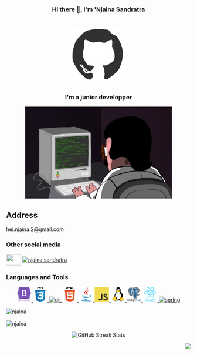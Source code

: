 <h3 align="center"> Hi there 👋, I'm 'Njaina Sandratra </h3>

<!--
**njaina/njaina** is a ✨ _special_ ✨ repository because its `README.md` (this file) appears on your GitHub profile.

Here are some ideas to get you started:

- 🔭 I’m currently working on ...
- 🌱 I’m currently learning ...
- 👯 I’m looking to collaborate on ...
- 🤔 I’m looking for help with ...
- 💬 Ask me about ...
- 📫 How to reach me: ...
- 😄 Pronouns: ...
- ⚡ Fun fact: ...
-->
<h1 align="center">
<!--<img src="https://user-images.githubusercontent.com/98956159/193202853-04af6de6-da62-49bf-a8d9-dd76cbd971eb.jpg">-->
<img src="https://github.com/njaina/njaina/blob/main/octo.gif" alt="GitHub Logo" width="150" height="150" />



  <!--<img src="https://raw.githubusercontent.com/martonlederer/martonlederer/master/name.svg" alt="Marton Lederer" />-->
</h1>
<h3 align="center" >I'm a junior developper</h3>
<div align="center">
<img src="https://github.com/njaina/njaina/blob/main/coderman.gif" alt="Coder" width="400" height="250" />
</div>


<!---## Skills
- 👨‍💻 TypeScript, JavaScript, Java
- ⚙️ React, Vue
- 👁️ SASS, CSS
- 💽 PostgreSQL, SQL
-->



<h2>Address</h2> hei.njaina.2@gmail.com


<div>
<h3 align="left">Other social media</h3>
<p align="left">
<a href="https://www.linkedin.com/in/njaina-rakotonirina-898248253/" target="blank"><img align="center" src="https://raw.githubusercontent.com/rahuldkjain/github-profile-readme-generator/master/src/images/icons/Social/linked-in-alt.svg" alt="" height="30" width="40" /></a>
<a href="https://fb.com/njaina.sandratra" target="blank"><img align="center" src="https://raw.githubusercontent.com/rahuldkjain/github-profile-readme-generator/master/src/images/icons/Social/facebook.svg" alt="njaina.sandratra" height="30" width="40" /></a>
</p>
</div>

<div>
<h3 align="left">Languages and Tools</h3>
<p align="center"> 
<a href="https://getbootstrap.com" target="_blank" rel="noreferrer">
<img src="https://raw.githubusercontent.com/devicons/devicon/master/icons/bootstrap/bootstrap-plain-wordmark.svg" alt="bootstrap" width="40" height="40"/> </a> 
<a href="https://www.w3schools.com/css/" target="_blank" rel="noreferrer">
<img src="https://raw.githubusercontent.com/devicons/devicon/master/icons/css3/css3-original-wordmark.svg" alt="css3" width="40" height="40"/>
</a>
<a href="https://git-scm.com/" target="_blank" rel="noreferrer">
<img src="https://www.vectorlogo.zone/logos/git-scm/git-scm-icon.svg" alt="git" width="40" height="40"/>
</a>
<a href="https://www.w3.org/html/" target="_blank" rel="noreferrer">
<img src="https://raw.githubusercontent.com/devicons/devicon/master/icons/html5/html5-original-wordmark.svg" alt="html5" width="40" height="40"/>
</a>
<a href="https://www.java.com" target="_blank" rel="noreferrer">
<img src="https://raw.githubusercontent.com/devicons/devicon/master/icons/java/java-original.svg" alt="java" width="40" height="40"/>
</a>
<a href="https://developer.mozilla.org/en-US/docs/Web/JavaScript" target="_blank" rel="noreferrer">
<img src="https://raw.githubusercontent.com/devicons/devicon/master/icons/javascript/javascript-original.svg" alt="javascript" width="40" height="40"/> </a>
<a href="https://www.linux.org/" target="_blank" rel="noreferrer">
<img src="https://raw.githubusercontent.com/devicons/devicon/master/icons/linux/linux-original.svg" alt="linux" width="40" height="40"/>
</a>
<!--
<a href="https://mochajs.org" target="_blank" rel="noreferrer">
<img src="https://www.vectorlogo.zone/logos/mochajs/mochajs-icon.svg" alt="mocha" width="40" height="40"/>
</a>
--->
<a href="https://www.postgresql.org" target="_blank" rel="noreferrer">
<img src="https://raw.githubusercontent.com/devicons/devicon/master/icons/postgresql/postgresql-original-wordmark.svg" alt="postgresql" width="40" height="40"/>
</a>
<a href="https://reactjs.org/" target="_blank" rel="noreferrer">
<img src="https://raw.githubusercontent.com/devicons/devicon/master/icons/react/react-original-wordmark.svg" alt="react" width="40" height="40"/>
</a>
<!---
<a href="https://reactnative.dev/" target="_blank" rel="noreferrer">
<img src="https://reactnative.dev/img/header_logo.svg" alt="reactnative" width="40" height="40"/>
</a>
--->
<a href="https://spring.io/" target="_blank" rel="noreferrer">
<img src="https://www.vectorlogo.zone/logos/springio/springio-icon.svg" alt="spring" width="40" height="40"/>
</a>
</p>
</div>

<div>
<p>
<img align="center" width="1100" height="200" src="https://github-readme-stats.vercel.app/api/top-langs?username=njaina&show_icons=true&locale=en&layout=compact" alt="njaina" />
<br>
</p>
<p><!---&nbsp;--->
<img align="center" width="1100" height="200" src="https://github-readme-stats.vercel.app/api?username=njaina&show_icons=true&locale=en" alt="njaina" />
<br>
</p>
<p align="center"> 
<img src="https://github-readme-streak-stats.herokuapp.com?user=njaina&amp;theme=leafy&amp;date_format=j%20M%5B%20Y%5D&amp;ring=047884&amp;sideNums=06ACBD&amp;dates=06ACBD&amp;currStreakNum=08E8FF&amp;currStreakLabel=08E8FF&amp;background=ffffff00&amp;hide_border=true" alt="GitHub Streak Stats"/>
<br>
</p>
</div>

<!-- Visitor -->
<p align="right">
  <img src="https://api.visitorbadge.io/api/VisitorHit?user=njaina&repo=njaina&countColor=%2308E8FF"/>
</p>
